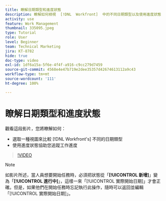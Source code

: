 ```yaml
---
title: 瞭解日期類型和進度狀態
description: 瞭解如何檢視  [!DNL  Workfront]  中的不同日期類型以及使用進度狀態來追蹤工作進度。
activity: use
feature: Work Management
thumbnail: 335095.jpeg
type: Tutorial
role: User
level: Beginner
team: Technical Marketing
jira: KT-8782
hide: true
doc-type: video
exl-id: 1df6a15a-5f6e-4f4f-a916-c9cc279d7459
source-git-commit: 4568e4e47b719e2dee35357d42674613112a9c43
workflow-type: tm+mt
source-wordcount: '111'
ht-degree: 100%

---
```


# 瞭解日期類型和進度狀態

觀看這段影片，您將瞭解如何：

* 選取一種視圖來比較 [!DNL Workfront's] 不同的日期類型
* 使用進度狀態協助您追蹤工作進度

>[!VIDEO](https://video.tv.adobe.com/v/335095/?quality=12&learn=on&enablevpops)

>[!NOTE]
>
>如影片所述，當人員想要開始任務時，必須把狀態從「**[!UICONTROL 新增]**」變為「**[!UICONTROL 進行中]**」，這樣一來「[!UICONTROL 實際開始日期]」才會正確。但是，如果他們在開始任務時忘記執行此操作，隨時可以返回並編輯「[!UICONTROL 實際開始日期]」。


<!--
Task progress status overview
Definitions for the project, task, and issue dates within Workfront
Project timelines
-->
